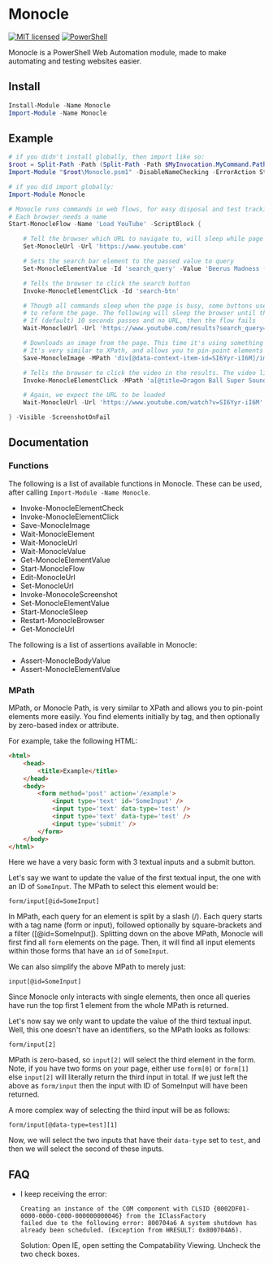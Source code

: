 # Monocle

[![MIT licensed](https://img.shields.io/badge/license-MIT-blue.svg)](https://raw.githubusercontent.com/Badgerati/Monocle/master/LICENSE.txt)
[![PowerShell](https://img.shields.io/powershellgallery/dt/monocle.svg?label=PowerShell&colorB=085298)](https://www.powershellgallery.com/packages/Monocle)

Monocle is a PowerShell Web Automation module, made to make automating and testing websites easier.

## Install

```powershell
Install-Module -Name Monocle
Import-Module -Name Monocle
```

## Example

```powershell
# if you didn't install globally, then import like so:
$root = Split-Path -Path (Split-Path -Path $MyInvocation.MyCommand.Path)
Import-Module "$root\Monocle.psm1" -DisableNameChecking -ErrorAction Stop

# if you did import globally:
Import-Module Monocle

# Monocle runs commands in web flows, for easy disposal and test tracking
# Each browser needs a name
Start-MonocleFlow -Name 'Load YouTube' -ScriptBlock {

    # Tell the browser which URL to navigate to, will sleep while page is loading
    Set-MonocleUrl -Url 'https://www.youtube.com'

    # Sets the search bar element to the passed value to query
    Set-MonocleElementValue -Id 'search_query' -Value 'Beerus Madness (Extended)'

    # Tells the browser to click the search button
    Invoke-MonocleElementClick -Id 'search-btn'

    # Though all commands sleep when the page is busy, some buttons use javascript
    # to reform the page. The following will sleep the browser until the passed URL is loaded.
    # If (default) 10 seconds passes and no URL, then the flow fails
    Wait-MonocleUrl -Url 'https://www.youtube.com/results?search_query=' -StartsWith

    # Downloads an image from the page. This time it's using something called MPath (Monocle Path).
    # It's very similar to XPath, and allows you to pin-point elements more easily
    Save-MonocleImage -MPath 'div[@data-context-item-id=SI6Yyr-iI6M]/img[0]' -Path '.\beerus.jpg'

    # Tells the browser to click the video in the results. The video link is found via MPath
    Invoke-MonocleElementClick -MPath 'a[@title=Dragon Ball Super Soundtrack - Beerus Madness (Extended)  - Duration: 10:00.]'

    # Again, we expect the URL to be loaded
    Wait-MonocleUrl -Url 'https://www.youtube.com/watch?v=SI6Yyr-iI6M'

} -Visible -ScreenshotOnFail
```

## Documentation

### Functions

The following is a list of available functions in Monocle. These can be used, after calling `Import-Module -Name Monocle`.

* Invoke-MonocleElementCheck
* Invoke-MonocleElementClick
* Save-MonocleImage
* Wait-MonocleElement
* Wait-MonocleUrl
* Wait-MonocleValue
* Get-MonocleElementValue
* Start-MonocleFlow
* Edit-MonocleUrl
* Set-MonocleUrl
* Invoke-MonocoleScreenshot
* Set-MonocleElementValue
* Start-MonocleSleep
* Restart-MonocleBrowser
* Get-MonocleUrl

The following is a list of assertions available in Monocle:

* Assert-MonocleBodyValue
* Assert-MonocleElementValue

### MPath

MPath, or Monocle Path, is very similar to XPath and allows you to pin-point elements more easily.
You find elements initially by tag, and then optionally by zero-based index or attribute.

For example, take the following HTML:

```html
<html>
    <head>
        <title>Example</title>
    </head>
    <body>
        <form method='post' action='/example'>
            <input type='text' id='SomeInput' />
            <input type='text' data-type='test' />
            <input type='text' data-type='test' />
            <input type='submit' />
        </form>
    </body>
</html>
```

Here we have a very basic form with 3 textual inputs and a submit button.

Let's say we want to update the value of the first textual input, the one with an ID of `SomeInput`. The MPath to select this element would be:

```plain
form/input[@id=SomeInput]
```

In MPath, each query for an element is split by a slash (/). Each query starts with a tag name (form or input), followed optionally by square-brackets and a filter ([@id=SomeInput]).
Splitting down on the above MPath, Monocle will first find all `form` elements on the page. Then, it will find all input elements within those forms that have an `id` of `SomeInput`.

We can also simplify the above MPath to merely just:

```plain
input[@id=SomeInput]
```

Since Monocle only interacts with single elements, then once all queries have run the top first 1 element from the whole MPath is returned.

Let's now say we only want to update the value of the third textual input. Well, this one doesn't have an identifiers, so the MPath looks as follows:

```plain
form/input[2]
```

MPath is zero-based, so `input[2]` will select the third element in the form. Note, if you have two forms on your page, either use `form[0]` or `form[1]` else `input[2]` will literally return the third input in total.
If we just left the above as `form/input` then the input with ID of SomeInput will have been returned.

A more complex way of selecting the third input will be as follows:

```plain
form/input[@data-type=test][1]
```

Now, we will select the two inputs that have their `data-type` set to `test`, and then we will select the second of these inputs.

## FAQ

* I keep receiving the error:

   ```plain
   Creating an instance of the COM component with CLSID {0002DF01-0000-0000-C000-000000000046} from the IClassFactory 
   failed due to the following error: 800704a6 A system shutdown has already been scheduled. (Exception from HRESULT: 0x800704A6).
   ```

   Solution: Open IE, open setting the Compatability Viewing. Uncheck the two check boxes.
